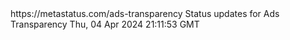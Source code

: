 <rss xmlns:atom="http://www.w3.org/2005/Atom" version="2.0">
<channel>
<title>Ads Transparency Status</title>
<link>https://metastatus.com/ads-transparency</link>
<atom:link href="https://metastatus.com/outage-events-feed-ads-transparency.rss" rel="self" type="application/rss+xml"/>
<description>Status updates for Ads Transparency</description>
<lastBuildDate>Thu, 04 Apr 2024 21:11:53 GMT</lastBuildDate>
</channel>
</rss>
